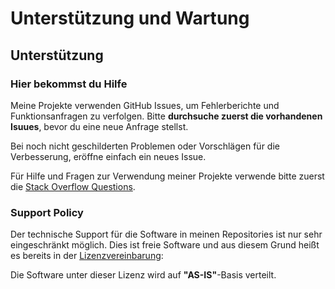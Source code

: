 # Unterstützung und Wartung

## Unterstützung

### Hier bekommst du Hilfe

Meine Projekte verwenden GitHub Issues, um Fehlerberichte und Funktionsanfragen zu verfolgen. Bitte **durchsuche zuerst die vorhandenen Isuues**, 
bevor du eine neue Anfrage stellst. 

Bei noch nicht geschilderten Problemen oder Vorschlägen für die Verbesserung, eröffne einfach ein neues Issue.

Für Hilfe und Fragen zur Verwendung meiner Projekte verwende bitte zuerst die [Stack Overflow Questions](https://stackoverflow.com/questions/).

### Support Policy

Der technische Support für die Software in meinen Repositories ist nur sehr eingeschränkt möglich. 
Dies ist freie Software und aus diesem Grund heißt es bereits in der [Lizenzvereinbarung](Copyright.md):

Die Software unter dieser Lizenz wird auf **"AS-IS"**-Basis verteilt.
